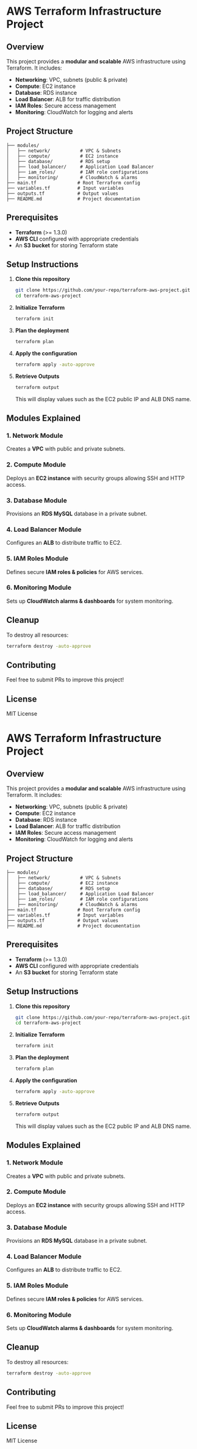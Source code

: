 # AWS Terraform Infrastructure Project

## Overview
This project provides a **modular and scalable** AWS infrastructure using Terraform. It includes:
- **Networking**: VPC, subnets (public & private)
- **Compute**: EC2 instance
- **Database**: RDS instance
- **Load Balancer**: ALB for traffic distribution
- **IAM Roles**: Secure access management
- **Monitoring**: CloudWatch for logging and alerts

## Project Structure
```
├── modules/
│   ├── network/           # VPC & Subnets
│   ├── compute/           # EC2 instance
│   ├── database/          # RDS setup
│   ├── load_balancer/     # Application Load Balancer
│   ├── iam_roles/         # IAM role configurations
│   ├── monitoring/        # CloudWatch & alarms
├── main.tf               # Root Terraform config
├── variables.tf          # Input variables
├── outputs.tf            # Output values
├── README.md             # Project documentation
```

## Prerequisites
- **Terraform** (>= 1.3.0)
- **AWS CLI** configured with appropriate credentials
- An **S3 bucket** for storing Terraform state

## Setup Instructions
1. **Clone this repository**
   ```sh
   git clone https://github.com/your-repo/terraform-aws-project.git
   cd terraform-aws-project
   ```

2. **Initialize Terraform**
   ```sh
   terraform init
   ```

3. **Plan the deployment**
   ```sh
   terraform plan
   ```

4. **Apply the configuration**
   ```sh
   terraform apply -auto-approve
   ```

5. **Retrieve Outputs**
   ```sh
   terraform output
   ```
   This will display values such as the EC2 public IP and ALB DNS name.

## Modules Explained
### 1. **Network Module**
Creates a **VPC** with public and private subnets.
### 2. **Compute Module**
Deploys an **EC2 instance** with security groups allowing SSH and HTTP access.
### 3. **Database Module**
Provisions an **RDS MySQL** database in a private subnet.
### 4. **Load Balancer Module**
Configures an **ALB** to distribute traffic to EC2.
### 5. **IAM Roles Module**
Defines secure **IAM roles & policies** for AWS services.
### 6. **Monitoring Module**
Sets up **CloudWatch alarms & dashboards** for system monitoring.

## Cleanup
To destroy all resources:
```sh
terraform destroy -auto-approve
```

## Contributing
Feel free to submit PRs to improve this project!

## License
MIT License
# AWS Terraform Infrastructure Project

## Overview
This project provides a **modular and scalable** AWS infrastructure using Terraform. It includes:
- **Networking**: VPC, subnets (public & private)
- **Compute**: EC2 instance
- **Database**: RDS instance
- **Load Balancer**: ALB for traffic distribution
- **IAM Roles**: Secure access management
- **Monitoring**: CloudWatch for logging and alerts

## Project Structure
```
├── modules/
│   ├── network/           # VPC & Subnets
│   ├── compute/           # EC2 instance
│   ├── database/          # RDS setup
│   ├── load_balancer/     # Application Load Balancer
│   ├── iam_roles/         # IAM role configurations
│   ├── monitoring/        # CloudWatch & alarms
├── main.tf               # Root Terraform config
├── variables.tf          # Input variables
├── outputs.tf            # Output values
├── README.md             # Project documentation
```

## Prerequisites
- **Terraform** (>= 1.3.0)
- **AWS CLI** configured with appropriate credentials
- An **S3 bucket** for storing Terraform state

## Setup Instructions
1. **Clone this repository**
   ```sh
   git clone https://github.com/your-repo/terraform-aws-project.git
   cd terraform-aws-project
   ```

2. **Initialize Terraform**
   ```sh
   terraform init
   ```

3. **Plan the deployment**
   ```sh
   terraform plan
   ```

4. **Apply the configuration**
   ```sh
   terraform apply -auto-approve
   ```

5. **Retrieve Outputs**
   ```sh
   terraform output
   ```
   This will display values such as the EC2 public IP and ALB DNS name.

## Modules Explained
### 1. **Network Module**
Creates a **VPC** with public and private subnets.
### 2. **Compute Module**
Deploys an **EC2 instance** with security groups allowing SSH and HTTP access.
### 3. **Database Module**
Provisions an **RDS MySQL** database in a private subnet.
### 4. **Load Balancer Module**
Configures an **ALB** to distribute traffic to EC2.
### 5. **IAM Roles Module**
Defines secure **IAM roles & policies** for AWS services.
### 6. **Monitoring Module**
Sets up **CloudWatch alarms & dashboards** for system monitoring.

## Cleanup
To destroy all resources:
```sh
terraform destroy -auto-approve
```

## Contributing
Feel free to submit PRs to improve this project!

## License
MIT License


